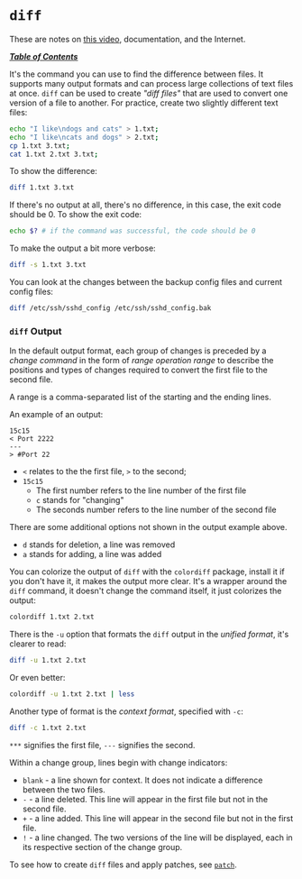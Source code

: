 # `diff`

These are notes on [this video](https://www.youtube.com/watch?v=qLRQspQxvFk),
documentation, and the Internet.

[***Table of Contents***](/README.md)

It's the command you can use to find the difference between files. It supports
many output formats and can process large collections of text files at once.
`diff` can be used to create *"diff files"* that are used to convert one
version of a file to another. For practice, create two slightly different text
files:

```bash
echo "I like\ndogs and cats" > 1.txt;
echo "I like\ncats and dogs" > 2.txt;
cp 1.txt 3.txt;
cat 1.txt 2.txt 3.txt;
```

To show the difference:

```bash
diff 1.txt 3.txt
```

If there's no output at all, there's no difference, in this case, the exit code
should be 0. To show the exit code:

```bash
echo $? # if the command was successful, the code should be 0
```

To make the output a bit more verbose:

```bash
diff -s 1.txt 3.txt
```

You can look at the changes between the backup config files and current config
files:

```bash
diff /etc/ssh/sshd_config /etc/ssh/sshd_config.bak
```

### `diff` Output

In the default output format, each group of changes is preceded by a *change
command* in the form of *range operation range* to describe the positions and
types of changes required to convert the first file to the second file.

A range is a comma-separated list of the starting and the ending lines.

An example of an output:

```
15c15  
< Port 2222
---
> #Port 22
```

- `<` relates to the the first file, `>` to the second;
- `15c15`
    - The first number refers to the line number of the first file
    - `c` stands for "changing"
    - The seconds number refers to the line number of the second file

There are some additional options not shown in the output example above.
- `d` stands for deletion, a line was removed
- `a` stands for adding, a line was added

You can colorize the output of `diff` with the `colordiff` package, install it
if you don't have it, it makes the output more clear. It's a wrapper around the
`diff` command, it doesn't change the command itself, it just colorizes the 
output:

```bash
colordiff 1.txt 2.txt
```

There is the `-u` option that formats the `diff` output in the *unified
format*, it's clearer to read:

```bash
diff -u 1.txt 2.txt
```

Or even better:

```bash
colordiff -u 1.txt 2.txt | less
```

Another type of format is the *context format*, specified with `-c`:

```bash
diff -c 1.txt 2.txt
```

`***` signifies the first file, `---` signifies the second.

Within a change group, lines begin with change indicators:
- `blank` - a line shown for context. It does not indicate a difference between
  the two files.
- `-` - a line deleted. This line will appear in the first file but not in the
  second file.
- `+` - a line added. This line will appear in the second file but not in the
  first file.
- `!` - a line changed. The two versions of the line will be displayed, each in
  its respective section of the change group.

To see how to create `diff` files and apply patches, see [`patch`](./patch.md).
